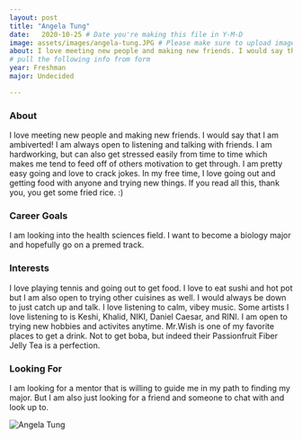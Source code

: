 ```yaml
---
layout: post
title: "Angela Tung"
date:   2020-10-25 # Date you're making this file in Y-M-D
image: assets/images/angela-tung.JPG # Please make sure to upload image in /assets/images/fname-lastname.ext format 
about: I love meeting new people and making new friends. I would say that I am ambiverted! I am always open to listening and talking with friends. I am hardworking, but can also get stressed easily from time to time which makes me tend to feed off of others motivation to get through. I am pretty easy going and love to crack jokes. In my free time, I love going out and getting food with anyone and trying new things. If you read all this, thank you, you get some fried rice. :)  # "Briefly describe yourself"
# pull the following info from form
year: Freshman
major: Undecided

---
```


### About

I love meeting new people and making new friends. I would say that I am ambiverted! I am always open to listening and talking with friends. I am hardworking, but can also get stressed easily from time to time which makes me tend to feed off of others motivation to get through. I am pretty easy going and love to crack jokes. In my free time, I love going out and getting food with anyone and trying new things. If you read all this, thank you, you get some fried rice. :)

### Career Goals

I am looking into the health sciences field. I want to become a biology major and hopefully go on a premed track. 

### Interests

I love playing tennis and going out to get food. I love to eat sushi and hot pot but I am also open to trying other cuisines as well. I would always be down to just catch up and talk. I love listening to calm, vibey music. Some artists I love listening to is Keshi, Khalid, NIKI, Daniel Caesar, and RINI. I am open to trying new hobbies and activites anytime. Mr.Wish is one of my favorite places to get a drink. Not to get boba, but indeed their Passionfruit Fiber Jelly Tea is a perfection. 

### Looking For

I am looking for a mentor that is willing to guide me in my path to finding my major. But I am also just looking for a friend and someone to chat with and look up to.

<div class="text-center my-5">
    <img src="{{ "assets/images/angela-tung.JPG" | absolute_url }}" alt="Angela Tung" class="rounded post-img" />
</div>
